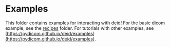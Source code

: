 # Examples

This folder contains examples for interacting with deid! For the basic 
dicom example, see the [recipes](recipes) folder. For tutorials with 
other examples, see [https://pydicom.github.io/deid/examples](https://pydicom.github.io/deid/examples).
